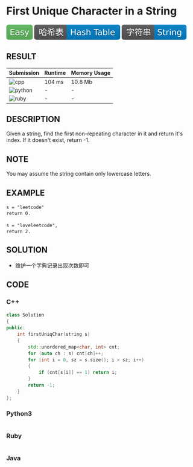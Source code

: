 # First Unique Character in a String

![Easy](../../materials/-Easy-5cb85c.svg) ![Hash_Table](../../materials/哈希表-Hash_Table-007ec6.svg) ![String](../../materials/字符串-String-007ec6.svg)

## RESULT

| Submission                                                        | Runtime | Memory Usage |
| ----------------------------------------------------------------- | ------- | ------------ |
| ![cpp](https://img.shields.io/badge/leetcode387-cpp-f34b7d.svg)   | 104 ms  | 10.8 Mb      |
| ![python](https://img.shields.io/badge/leetcode387-py-3572A5.svg) | -       | -            |
| ![ruby](https://img.shields.io/badge/leetcode387-rb-701516.svg)   | -       | -            |

## DESCRIPTION

Given a string, find the first non-repeating character in it and return it's index. If it doesn't exist, return -1.

## NOTE

You may assume the string contain only lowercase letters.

## EXAMPLE

```plain
s = "leetcode"
return 0.

s = "loveleetcode",
return 2.
```

## SOLUTION

* 维护一个字典记录出现次数即可

## CODE

### C++

```cpp
class Solution
{
public:
    int firstUniqChar(string s)
    {
        std::unordered_map<char, int> cnt;
        for (auto ch : s) cnt[ch]++;
        for (int i = 0, sz = s.size(); i < sz; i++)
        {
            if (cnt[s[i]] == 1) return i;
        }
        return -1;
    }
};
```

### Python3

```python
```

### Ruby

```ruby
```

### Java
